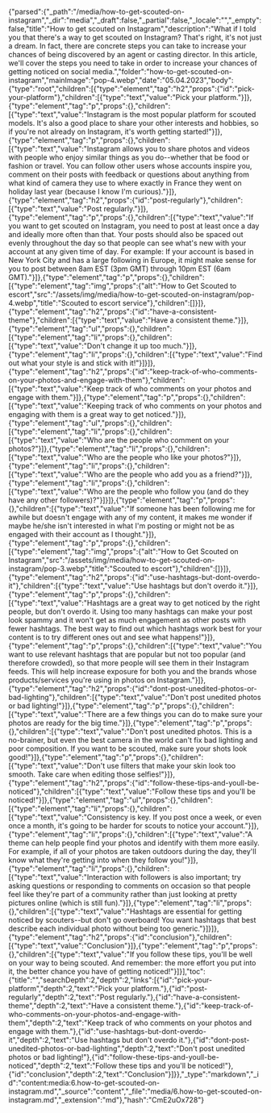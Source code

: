{"parsed":{"_path":"/media/how-to-get-scouted-on-instagram","_dir":"media","_draft":false,"_partial":false,"_locale":"","_empty":false,"title":"How to get scouted on Instagram","description":"What if I told you that there's a way to get scouted on Instagram? That's right, it's not just a dream. In fact, there are concrete steps you can take to increase your chances of being discovered by an agent or casting director. In this article, we'll cover the steps you need to take in order to increase your chances of getting noticed on social media.","folder":"how-to-get-scouted-on-instagram","mainImage":"pop-4.webp","date":"05.04.2023","body":{"type":"root","children":[{"type":"element","tag":"h2","props":{"id":"pick-your-platform"},"children":[{"type":"text","value":"Pick your platform."}]},{"type":"element","tag":"p","props":{},"children":[{"type":"text","value":"Instagram is the most popular platform for scouted models. It's also a good place to share your other interests and hobbies, so if you're not already on Instagram, it's worth getting started!"}]},{"type":"element","tag":"p","props":{},"children":[{"type":"text","value":"Instagram allows you to share photos and videos with people who enjoy similar things as you do--whether that be food or fashion or travel. You can follow other users whose accounts inspire you, comment on their posts with feedback or questions about anything from what kind of camera they use to where exactly in France they went on holiday last year (because I know I'm curious)."}]},{"type":"element","tag":"h2","props":{"id":"post-regularly"},"children":[{"type":"text","value":"Post regularly."}]},{"type":"element","tag":"p","props":{},"children":[{"type":"text","value":"If you want to get scouted on Instagram, you need to post at least once a day and ideally more often than that. Your posts should also be spaced out evenly throughout the day so that people can see what's new with your account at any given time of day. For example: If your account is based in New York City and has a large following in Europe, it might make sense for you to post between 8am EST (3pm GMT) through 10pm EST (6am GMT)."}]},{"type":"element","tag":"p","props":{},"children":[{"type":"element","tag":"img","props":{"alt":"How to Get Scouted to escort","src":"/assets/img/media/how-to-get-scouted-on-instagram/pop-4.webp","title":"Scouted to escort service"},"children":[]}]},{"type":"element","tag":"h2","props":{"id":"have-a-consistent-theme"},"children":[{"type":"text","value":"Have a consistent theme."}]},{"type":"element","tag":"ul","props":{},"children":[{"type":"element","tag":"li","props":{},"children":[{"type":"text","value":"Don't change it up too much."}]},{"type":"element","tag":"li","props":{},"children":[{"type":"text","value":"Find out what your style is and stick with it!"}]}]},{"type":"element","tag":"h2","props":{"id":"keep-track-of-who-comments-on-your-photos-and-engage-with-them"},"children":[{"type":"text","value":"Keep track of who comments on your photos and engage with them."}]},{"type":"element","tag":"p","props":{},"children":[{"type":"text","value":"Keeping track of who comments on your photos and engaging with them is a great way to get noticed."}]},{"type":"element","tag":"ul","props":{},"children":[{"type":"element","tag":"li","props":{},"children":[{"type":"text","value":"Who are the people who comment on your photos?"}]},{"type":"element","tag":"li","props":{},"children":[{"type":"text","value":"Who are the people who like your photos?"}]},{"type":"element","tag":"li","props":{},"children":[{"type":"text","value":"Who are the people who add you as a friend?"}]},{"type":"element","tag":"li","props":{},"children":[{"type":"text","value":"Who are the people who follow you (and do they have any other followers)?"}]}]},{"type":"element","tag":"p","props":{},"children":[{"type":"text","value":"If someone has been following me for awhile but doesn't engage with any of my content, it makes me wonder if maybe he/she isn't interested in what I'm posting or might not be as engaged with their account as I thought."}]},{"type":"element","tag":"p","props":{},"children":[{"type":"element","tag":"img","props":{"alt":"How to Get Scouted on Instagram","src":"/assets/img/media/how-to-get-scouted-on-instagram/pop-3.webp","title":"Scouted to escort"},"children":[]}]},{"type":"element","tag":"h2","props":{"id":"use-hashtags-but-dont-overdo-it"},"children":[{"type":"text","value":"Use hashtags but don't overdo it."}]},{"type":"element","tag":"p","props":{},"children":[{"type":"text","value":"Hashtags are a great way to get noticed by the right people, but don't overdo it. Using too many hashtags can make your post look spammy and it won't get as much engagement as other posts with fewer hashtags. The best way to find out which hashtags work best for your content is to try different ones out and see what happens!"}]},{"type":"element","tag":"p","props":{},"children":[{"type":"text","value":"You want to use relevant hashtags that are popular but not too popular (and therefore crowded), so that more people will see them in their Instagram feeds. This will help increase exposure for both you and the brands whose products/services you're using in photos on Instagram."}]},{"type":"element","tag":"h2","props":{"id":"dont-post-unedited-photos-or-bad-lighting"},"children":[{"type":"text","value":"Don't post unedited photos or bad lighting!"}]},{"type":"element","tag":"p","props":{},"children":[{"type":"text","value":"There are a few things you can do to make sure your photos are ready for the big time."}]},{"type":"element","tag":"p","props":{},"children":[{"type":"text","value":"Don't post unedited photos. This is a no-brainer, but even the best camera in the world can't fix bad lighting and poor composition. If you want to be scouted, make sure your shots look good!"}]},{"type":"element","tag":"p","props":{},"children":[{"type":"text","value":"Don't use filters that make your skin look too smooth. Take care when editing those selfies!"}]},{"type":"element","tag":"h2","props":{"id":"follow-these-tips-and-youll-be-noticed"},"children":[{"type":"text","value":"Follow these tips and you'll be noticed!"}]},{"type":"element","tag":"ul","props":{},"children":[{"type":"element","tag":"li","props":{},"children":[{"type":"text","value":"Consistency is key. If you post once a week, or even once a month, it's going to be harder for scouts to notice your account."}]},{"type":"element","tag":"li","props":{},"children":[{"type":"text","value":"A theme can help people find your photos and identify with them more easily. For example, if all of your photos are taken outdoors during the day, they'll know what they're getting into when they follow you!"}]},{"type":"element","tag":"li","props":{},"children":[{"type":"text","value":"Interaction with followers is also important; try asking questions or responding to comments on occasion so that people feel like they're part of a community rather than just looking at pretty pictures online (which is still fun)."}]},{"type":"element","tag":"li","props":{},"children":[{"type":"text","value":"Hashtags are essential for getting noticed by scouters--but don't go overboard! You want hashtags that best describe each individual photo without being too generic."}]}]},{"type":"element","tag":"h2","props":{"id":"conclusion"},"children":[{"type":"text","value":"Conclusion"}]},{"type":"element","tag":"p","props":{},"children":[{"type":"text","value":"If you follow these tips, you'll be well on your way to being scouted. And remember: the more effort you put into it, the better chance you have of getting noticed!"}]}],"toc":{"title":"","searchDepth":2,"depth":2,"links":[{"id":"pick-your-platform","depth":2,"text":"Pick your platform."},{"id":"post-regularly","depth":2,"text":"Post regularly."},{"id":"have-a-consistent-theme","depth":2,"text":"Have a consistent theme."},{"id":"keep-track-of-who-comments-on-your-photos-and-engage-with-them","depth":2,"text":"Keep track of who comments on your photos and engage with them."},{"id":"use-hashtags-but-dont-overdo-it","depth":2,"text":"Use hashtags but don't overdo it."},{"id":"dont-post-unedited-photos-or-bad-lighting","depth":2,"text":"Don't post unedited photos or bad lighting!"},{"id":"follow-these-tips-and-youll-be-noticed","depth":2,"text":"Follow these tips and you'll be noticed!"},{"id":"conclusion","depth":2,"text":"Conclusion"}]}},"_type":"markdown","_id":"content:media:6.how-to-get-scouted-on-instagram.md","_source":"content","_file":"media/6.how-to-get-scouted-on-instagram.md","_extension":"md"},"hash":"CmE2uOx728"}